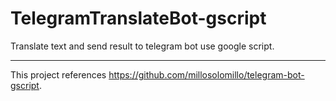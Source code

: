 # TelegramTranslateBot-gscript
Translate text and send result to telegram bot use google script.

---

This project references https://github.com/millosolomillo/telegram-bot-gscript.

